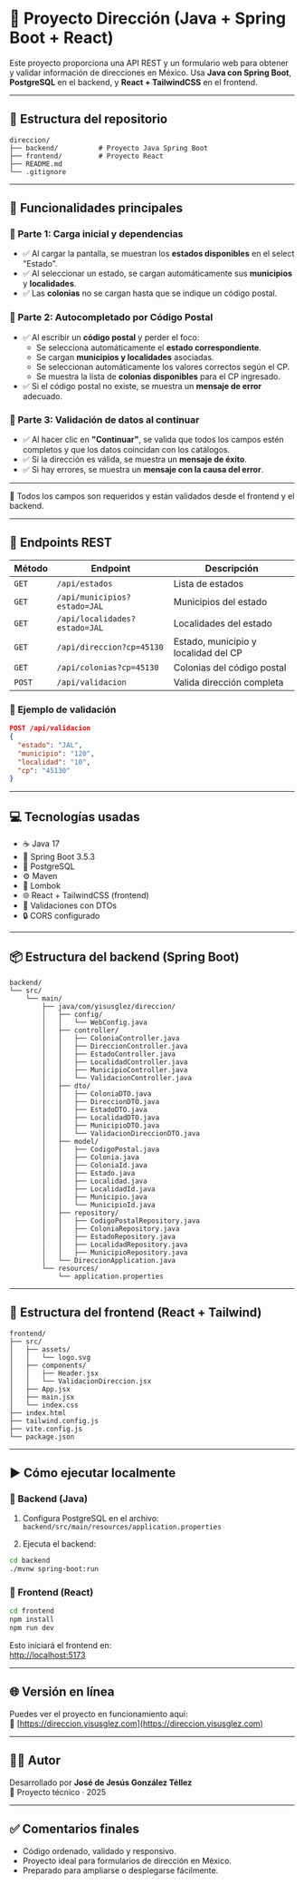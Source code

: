 # 📍 Proyecto Dirección (Java + Spring Boot + React)

Este proyecto proporciona una API REST y un formulario web para obtener y validar información de direcciones en México. Usa **Java con Spring Boot**,
**PostgreSQL** en el backend, y **React + TailwindCSS** en el frontend.

---

## 📁 Estructura del repositorio

```
direccion/
├── backend/          # Proyecto Java Spring Boot
├── frontend/         # Proyecto React
├── README.md
└── .gitignore
```

---

## 🚀 Funcionalidades principales

### 🧩 Parte 1: Carga inicial y dependencias

- ✅ Al cargar la pantalla, se muestran los **estados disponibles** en el select "Estado".
- ✅ Al seleccionar un estado, se cargan automáticamente sus **municipios** y **localidades**.
- ✅ Las **colonias** no se cargan hasta que se indique un código postal.

### 🧩 Parte 2: Autocompletado por Código Postal

- ✅ Al escribir un **código postal** y perder el foco:
  - Se selecciona automáticamente el **estado correspondiente**.
  - Se cargan **municipios y localidades** asociadas.
  - Se seleccionan automáticamente los valores correctos según el CP.
  - Se muestra la lista de **colonias disponibles** para el CP ingresado.
- ✅ Si el código postal no existe, se muestra un **mensaje de error** adecuado.

### 🧩 Parte 3: Validación de datos al continuar

- ✅ Al hacer clic en **"Continuar"**, se valida que todos los campos estén completos y que los datos coincidan con los catálogos.
- ✅ Si la dirección es válida, se muestra un **mensaje de éxito**.
- ✅ Si hay errores, se muestra un **mensaje con la causa del error**.

---

📌 Todos los campos son requeridos y están validados desde el frontend y el backend.

---

## 🔌 Endpoints REST

| Método | Endpoint | Descripción |
|--------|----------|-------------|
| `GET`  | `/api/estados` | Lista de estados |
| `GET`  | `/api/municipios?estado=JAL` | Municipios del estado |
| `GET`  | `/api/localidades?estado=JAL` | Localidades del estado |
| `GET`  | `/api/direccion?cp=45130` | Estado, municipio y localidad del CP |
| `GET`  | `/api/colonias?cp=45130` | Colonias del código postal |
| `POST` | `/api/validacion` | Valida dirección completa |

### 🧪 Ejemplo de validación

```json
POST /api/validacion
{
  "estado": "JAL",
  "municipio": "120",
  "localidad": "10",
  "cp": "45130"
}
```

---

## 💻 Tecnologías usadas

- ☕ Java 17
- 🧰 Spring Boot 3.5.3
- 🐘 PostgreSQL
- ⚙️ Maven
- 🧩 Lombok
- 🌐 React + TailwindCSS (frontend)
- 🧪 Validaciones con DTOs
- 🔒 CORS configurado

---

## 📦 Estructura del backend (Spring Boot)

```
backend/
└── src/
    └── main/
        ├── java/com/yisusglez/direccion/
        │   ├── config/
        │   │   └── WebConfig.java
        │   ├── controller/
        │   │   ├── ColoniaController.java
        │   │   ├── DireccionController.java
        │   │   ├── EstadoController.java
        │   │   ├── LocalidadController.java
        │   │   ├── MunicipioController.java
        │   │   └── ValidacionController.java
        │   ├── dto/
        │   │   ├── ColoniaDTO.java
        │   │   ├── DireccionDTO.java
        │   │   ├── EstadoDTO.java
        │   │   ├── LocalidadDTO.java
        │   │   ├── MunicipioDTO.java
        │   │   └── ValidacionDireccionDTO.java
        │   ├── model/
        │   │   ├── CodigoPostal.java
        │   │   ├── Colonia.java
        │   │   ├── ColoniaId.java
        │   │   ├── Estado.java
        │   │   ├── Localidad.java
        │   │   ├── LocalidadId.java
        │   │   ├── Municipio.java
        │   │   └── MunicipioId.java
        │   ├── repository/
        │   │   ├── CodigoPostalRepository.java
        │   │   ├── ColoniaRepository.java
        │   │   ├── EstadoRepository.java
        │   │   ├── LocalidadRepository.java
        │   │   ├── MunicipioRepository.java
        │   └── DireccionApplication.java
        └── resources/
            └── application.properties
```

---

## 🎨 Estructura del frontend (React + Tailwind)

```
frontend/
├── src/
│   ├── assets/
│   │   └── logo.svg
│   ├── components/
│   │   ├── Header.jsx
│   │   └── ValidacionDireccion.jsx
│   ├── App.jsx
│   ├── main.jsx
│   └── index.css
├── index.html
├── tailwind.config.js
├── vite.config.js
└── package.json
```

---

## ▶️ Cómo ejecutar localmente

### 🧠 Backend (Java)

1. Configura PostgreSQL en el archivo:  
   `backend/src/main/resources/application.properties`

2. Ejecuta el backend:

```bash
cd backend
./mvnw spring-boot:run
```

### 🧠 Frontend (React)

```bash
cd frontend
npm install
npm run dev
```

Esto iniciará el frontend en:  
[http://localhost:5173](http://localhost:5173)

---

## 🌐 Versión en línea

Puedes ver el proyecto en funcionamiento aquí:  
🔗 [https://direccion.yisusglez.com](https://direccion.yisusglez.com)

---

## 🧑‍💻 Autor

Desarrollado por **José de Jesús González Téllez**  
🧷 Proyecto técnico · 2025

---

## ✅ Comentarios finales

- Código ordenado, validado y responsivo.
- Proyecto ideal para formularios de dirección en México.
- Preparado para ampliarse o desplegarse fácilmente.
